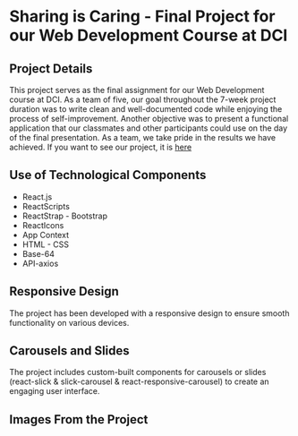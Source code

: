 # Sharing is Caring - Final Project for our Web Development Course at DCI



## Project Details

This project serves as the final assignment for our Web Development course at DCI. As a team of five, our goal throughout the 7-week project duration was to write clean and well-documented code while enjoying the process of self-improvement. Another objective was to present a functional application that our classmates and other participants could use on the day of the final presentation. As a team, we take pride in the results we have achieved. If you want to see our project, it is  [here](https://sharing-is-caring-app.vercel.app/)



## Use of Technological Components

- React.js
- ReactScripts
- ReactStrap - Bootstrap
- ReactIcons
- App Context
- HTML -  CSS
- Base-64
- API-axios

## Responsive Design

The project has been developed with a responsive design to ensure smooth functionality on various devices.


## Carousels and Slides

The project includes custom-built components for carousels or slides (react-slick & slick-carousel & react-responsive-carousel) to create an engaging user interface.

## Images From the Project
